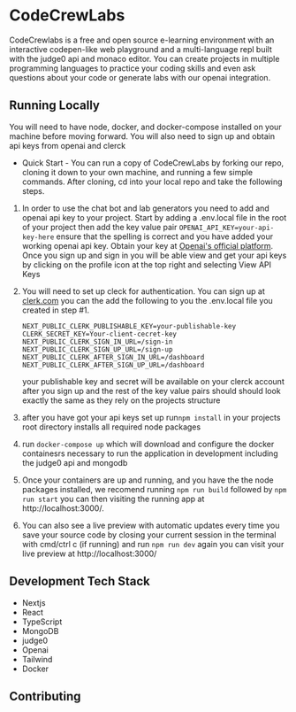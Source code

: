 # CodeCrewLabs

CodeCrewlabs is a free and open source e-learning environment with an interactive codepen-like web playground and a multi-language repl built with the judge0 api and monaco editor. You can create projects in multiple programming languages to practice your coding skills and even ask questions about your code or generate labs with our openai integration.

## Running Locally
You will need to have node, docker, and docker-compose installed on your machine before moving forward. You will also need to sign up and obtain api keys from openai and clerck

* Quick Start - You can run a copy of CodeCrewLabs by forking our repo, cloning it down to your own machine, and running a few simple commands. After cloning, cd into your local repo and take the following steps.
1. In order to use the chat bot and lab generators you need to add and openai api key to your project. Start by adding a .env.local file in the root of your project then add the key value pair `OPENAI_API_KEY=your-api-key-here` ensure that the spelling is correct and you have added your working openai api key. Obtain your key at [Openai's official platform](https://platform.openai.com/). Once you sign up and sign in you will be able view and get your api keys by clicking on the profile icon at the top right and selecting View API Keys

2. You will need to set up cleck for authentication. You can sign up at [clerk.com](https://clerk.com/) you can the add the following to you the .env.local file you created in step #1.

    ```
    NEXT_PUBLIC_CLERK_PUBLISHABLE_KEY=your-publishable-key
    CLERK_SECRET_KEY=Your-client-cecret-key
    NEXT_PUBLIC_CLERK_SIGN_IN_URL=/sign-in
    NEXT_PUBLIC_CLERK_SIGN_UP_URL=/sign-up
    NEXT_PUBLIC_CLERK_AFTER_SIGN_IN_URL=/dashboard
    NEXT_PUBLIC_CLERK_AFTER_SIGN_UP_URL=/dashboard
    ```

    your publishable key and secret will be available on your clerck account after you sign up and the rest of the key value pairs should should look exactly the same as they rely on the projects structure

3. after you have got your api keys set up run`npm install` in your projects root directory installs all required node packages

4. run `docker-compose up` which will download and configure the docker containesrs necessary to run the application in development including the judge0 api and mongodb 

5. Once your containers are up and running, and you have the the node packages installed,
we recomend running `npm run build` followed by `npm run start` you can then visiting the running app at http://localhost:3000/.

6. You can also see a live preview with automatic updates every time you save your source code by closing your current session in the terminal with cmd/ctrl c (if running) and run `npm run dev` again you can visit your live preview at http://localhost:3000/


## Development Tech Stack

* Nextjs
* React
* TypeScript
* MongoDB
* judge0
* Openai
* Tailwind
* Docker

## Contributing


